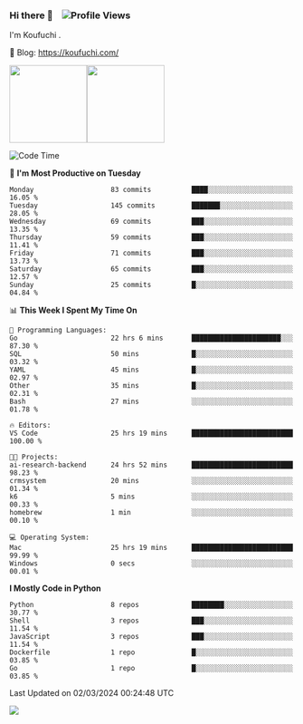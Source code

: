 ### Hi there 👋 &nbsp;&nbsp; ![Profile Views](https://komarev.com/ghpvc/?username=Koufuchi&base=200)

I'm Koufuchi . 

📔 Blog: <https://koufuchi.com/>

<img align="" height="137px" src="https://github-readme-stats-seven-nu-30.vercel.app/api?username=Koufuchi&hide=issues,contribs&show_icons=true&line_height=21&theme=radical&locale=en" /><img align="" height="137px" src="https://github-readme-stats-seven-nu-30.vercel.app/api/top-langs/?username=Koufuchi&layout=compact&hide=blade,html,css,pug,scss&theme=radical&locale=en" />

<!--START_SECTION:waka-->
![Code Time](http://img.shields.io/badge/Code%20Time-419%20hrs%2052%20mins-blue)

📅 **I'm Most Productive on Tuesday** 

```text
Monday                   83 commits          ████░░░░░░░░░░░░░░░░░░░░░   16.05 % 
Tuesday                  145 commits         ███████░░░░░░░░░░░░░░░░░░   28.05 % 
Wednesday                69 commits          ███░░░░░░░░░░░░░░░░░░░░░░   13.35 % 
Thursday                 59 commits          ███░░░░░░░░░░░░░░░░░░░░░░   11.41 % 
Friday                   71 commits          ███░░░░░░░░░░░░░░░░░░░░░░   13.73 % 
Saturday                 65 commits          ███░░░░░░░░░░░░░░░░░░░░░░   12.57 % 
Sunday                   25 commits          █░░░░░░░░░░░░░░░░░░░░░░░░   04.84 % 
```


📊 **This Week I Spent My Time On** 

```text
💬 Programming Languages: 
Go                       22 hrs 6 mins       ██████████████████████░░░   87.30 % 
SQL                      50 mins             █░░░░░░░░░░░░░░░░░░░░░░░░   03.32 % 
YAML                     45 mins             █░░░░░░░░░░░░░░░░░░░░░░░░   02.97 % 
Other                    35 mins             █░░░░░░░░░░░░░░░░░░░░░░░░   02.31 % 
Bash                     27 mins             ░░░░░░░░░░░░░░░░░░░░░░░░░   01.78 % 

🔥 Editors: 
VS Code                  25 hrs 19 mins      █████████████████████████   100.00 % 

🐱‍💻 Projects: 
ai-research-backend      24 hrs 52 mins      █████████████████████████   98.23 % 
crmsystem                20 mins             ░░░░░░░░░░░░░░░░░░░░░░░░░   01.34 % 
k6                       5 mins              ░░░░░░░░░░░░░░░░░░░░░░░░░   00.33 % 
homebrew                 1 min               ░░░░░░░░░░░░░░░░░░░░░░░░░   00.10 % 

💻 Operating System: 
Mac                      25 hrs 19 mins      █████████████████████████   99.99 % 
Windows                  0 secs              ░░░░░░░░░░░░░░░░░░░░░░░░░   00.01 % 
```

**I Mostly Code in Python** 

```text
Python                   8 repos             ████████░░░░░░░░░░░░░░░░░   30.77 % 
Shell                    3 repos             ███░░░░░░░░░░░░░░░░░░░░░░   11.54 % 
JavaScript               3 repos             ███░░░░░░░░░░░░░░░░░░░░░░   11.54 % 
Dockerfile               1 repo              █░░░░░░░░░░░░░░░░░░░░░░░░   03.85 % 
Go                       1 repo              █░░░░░░░░░░░░░░░░░░░░░░░░   03.85 % 
```




 Last Updated on 02/03/2024 00:24:48 UTC
<!--END_SECTION:waka-->

![](https://hit.yhype.me/github/profile?user_id=46078832)
